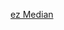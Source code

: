 [ez Median](https://leetcode.com/problems/minimum-moves-to-equal-array-elements-ii/discuss/1217473/C%2B%2BPythonJava-2-Solutions-(w-and-wo-Median)-Explained-with-Example-implementation)